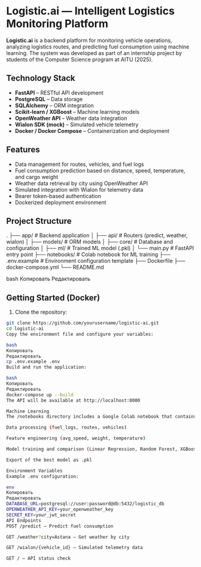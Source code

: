 # Logistic.ai — Intelligent Logistics Monitoring Platform

**Logistic.ai** is a backend platform for monitoring vehicle operations, analyzing logistics routes, and predicting fuel consumption using machine learning. The system was developed as part of an internship project by students of the Computer Science program at AITU (2025).

## Technology Stack

- **FastAPI** – RESTful API development
- **PostgreSQL** – Data storage
- **SQLAlchemy** – ORM integration
- **Scikit-learn / XGBoost** – Machine learning models
- **OpenWeather API** – Weather data integration
- **Wialon SDK (mock)** – Simulated vehicle telemetry
- **Docker / Docker Compose** – Containerization and deployment

## Features

- Data management for routes, vehicles, and fuel logs
- Fuel consumption prediction based on distance, speed, temperature, and cargo weight
- Weather data retrieval by city using OpenWeather API
- Simulated integration with Wialon for telemetry data
- Bearer token-based authentication
- Dockerized deployment environment

## Project Structure

.
├── app/ # Backend application
│ ├── api/ # Routers (predict, weather, wialon)
│ ├── models/ # ORM models
│ ├── core/ # Database and configuration
│ ├── ml/ # Trained ML model (.pkl)
│ └── main.py # FastAPI entry point
├── notebooks/ # Colab notebook for ML training
├── .env.example # Environment configuration template
├── Dockerfile
├── docker-compose.yml
└── README.md

bash
Копировать
Редактировать

## Getting Started (Docker)

1. Clone the repository:

```bash
git clone https://github.com/yourusername/logistic-ai.git
cd logistic-ai
Copy the environment file and configure your variables:

bash
Копировать
Редактировать
cp .env.example .env
Build and run the application:

bash
Копировать
Редактировать
docker-compose up --build
The API will be available at http://localhost:8000

Machine Learning
The /notebooks directory includes a Google Colab notebook that contains the complete ML pipeline:

Data processing (fuel_logs, routes, vehicles)

Feature engineering (avg_speed, weight, temperature)

Model training and comparison (Linear Regression, Random Forest, XGBoost)

Export of the best model as .pkl

Environment Variables
Example .env configuration:

env
Копировать
Редактировать
DATABASE_URL=postgresql://user:password@db:5432/logistic_db
OPENWEATHER_API_KEY=your_openweather_key
SECRET_KEY=your_jwt_secret
API Endpoints
POST /predict – Predict fuel consumption

GET /weather?city=Astana – Get weather by city

GET /wialon/{vehicle_id} – Simulated telemetry data

GET / – API status check
